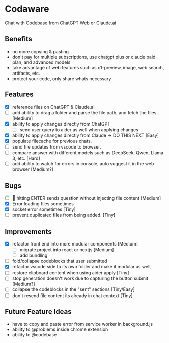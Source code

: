 # Codaware
Chat with Codebase from ChatGPT Web or Claude.ai

## Benefits
- no more copying & pasting
- don't pay for multiple subscriptions, use chatgpt plus or claude paid plan, and advanced models
- take advantage of web features such as o1-preview, image, web search, artifacts, etc.
- protect your code, only share whats necessary

## Features
- [x] reference files on ChatGPT & Claude.ai
- [ ] add ability to drag a folder and parse the file path, and fetch the files.. [Medium]
- [x] ability to apply changes directly from ChatGPT 
    - [ ] send user query to aider as well when applying changes
- [x] ability to apply changes directly from Claude -> DO THIS NEXT [Easy]
- [x] populate filecache for previous chats.
- [ ] send file updates from vscode to browser.
- [ ] compare answer with different models such as DeepSeek, Qwen, Llama 3, etc. [Hard]
- [ ] add ability to watch for errors in console, auto suggest it in the web browser [Medium?]

## Bugs
- [ ] 🛑 hitting ENTER sends question without injecting file content [Medium]
- [x] Error loading files sometimes
- [x] socket error sometimes [Tiny]
- [ ] prevent duplicated files from being added.  [Tiny]

## Improvements
- [x] refactor front end into more modular components [Medium]
  - [ ] migrate project into react or nextjs [Medium]
  - [ ] add bundling 
- [ ] fold/collapse codeblocks that user submitted
- [x] refactor vscode side to its own folder and make it modular as well, 
- [ ] restore clipboard content when using aider apply [Tiny]
- [ ] stop generation doesn't work due to capturing the button submit [Medium?]
- [ ] collapse the codeblocks in the "sent" sections [Tiny/Easy]
- [ ] don't resend file content its already in chat context [Tiny]

## Future Feature Ideas
- have to copy and paste error from service worker in background.js
- ability to @problems inside chrome extension
- ability to @codebase 